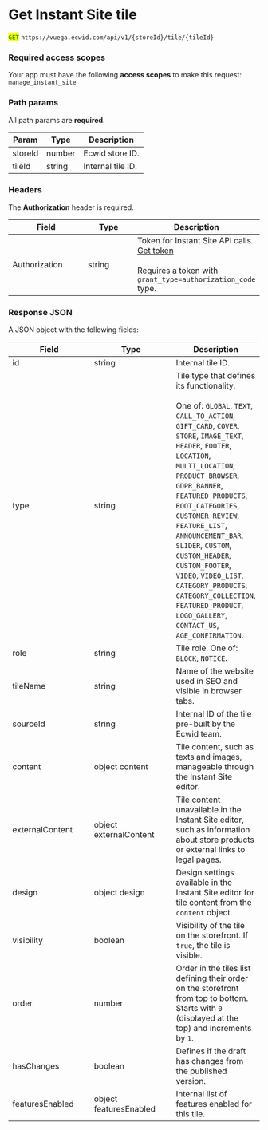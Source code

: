 # Get Instant Site tile

<mark style="color:green;">`GET`</mark> `https://vuega.ecwid.com/api/v1/{storeId}/tile/{tileId}`

### Required access scopes

Your app must have the following **access scopes** to make this request: `manage_instant_site`

### Path params

All path params are **required**.

| Param   | Type   | Description       |
| ------- | ------ | ----------------- |
| storeId | number | Ecwid store ID.   |
| tileId  | string | Internal tile ID. |

### Headers

The **Authorization** header is required.

<table><thead><tr><th width="138.484375">Field</th><th width="86.42578125">Type</th><th>Description</th></tr></thead><tbody><tr><td>Authorization</td><td>string</td><td>Token for Instant Site API calls. <a href="../get-instant-site-api-token.md">Get token</a><br><br>Requires a token with <code>grant_type=authorization_code</code> type.</td></tr></tbody></table>

### Response JSON

A JSON object with the following fields:

<table><thead><tr><th width="149.6171875">Field</th><th width="150.29296875">Type</th><th>Description</th></tr></thead><tbody><tr><td>id</td><td>string</td><td>Internal tile ID.</td></tr><tr><td>type</td><td>string</td><td>Tile type that defines its functionality. <br><br>One of: <code>GLOBAL</code>, <code>TEXT</code>, <code>CALL_TO_ACTION</code>, <code>GIFT_CARD</code>, <code>COVER</code>, <code>STORE</code>, <code>IMAGE_TEXT</code>, <code>HEADER</code>, <code>FOOTER</code>, <code>LOCATION</code>, <code>MULTI_LOCATION</code>, <code>PRODUCT_BROWSER</code>, <code>GDPR_BANNER</code>, <code>FEATURED_PRODUCTS</code>, <code>ROOT_CATEGORIES</code>, <code>CUSTOMER_REVIEW</code>, <code>FEATURE_LIST</code>, <code>ANNOUNCEMENT_BAR</code>, <code>SLIDER</code>, <code>CUSTOM</code>, <code>CUSTOM_HEADER</code>, <code>CUSTOM_FOOTER</code>, <code>VIDEO</code>, <code>VIDEO_LIST</code>, <code>CATEGORY_PRODUCTS</code>, <code>CATEGORY_COLLECTION</code>, <code>FEATURED_PRODUCT</code>, <code>LOGO_GALLERY</code>, <code>CONTACT_US</code>, <code>AGE_CONFIRMATION</code>.</td></tr><tr><td>role</td><td>string</td><td>Tile role. One of: <code>BLOCK</code>, <code>NOTICE</code>.</td></tr><tr><td>tileName</td><td>string</td><td>Name of the website used in SEO and visible in browser tabs.</td></tr><tr><td>sourceId</td><td>string</td><td>Internal ID of the tile pre-built by the Ecwid team.</td></tr><tr><td>content</td><td>object content</td><td>Tile content, such as texts and images, manageable through the Instant Site editor.</td></tr><tr><td>externalContent</td><td>object externalContent</td><td>Tile content unavailable in the Instant Site editor, such as information about store products or external links to legal pages. </td></tr><tr><td>design</td><td>object design</td><td>Design settings available in the Instant Site editor for tile content from the <code>content</code> object.</td></tr><tr><td>visibility</td><td>boolean</td><td>Visibility of the tile on the storefront. If <code>true</code>, the tile is visible.</td></tr><tr><td>order</td><td>number</td><td>Order in the tiles list defining their order on the storefront from top to bottom. Starts with <code>0</code> (displayed at the top) and increments by <code>1</code>.</td></tr><tr><td>hasChanges</td><td>boolean</td><td>Defines if the draft has changes from the published version.</td></tr><tr><td>featuresEnabled</td><td>object featuresEnabled</td><td>Internal list of features enabled for this tile.</td></tr></tbody></table>



